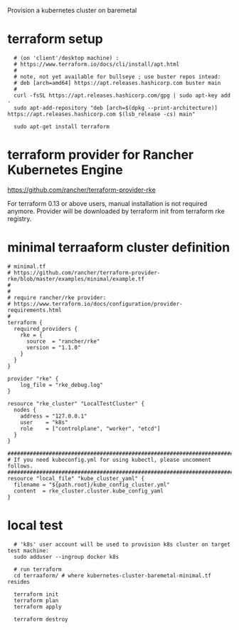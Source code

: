 
Provision a kubernetes cluster on baremetal

# terraform setup

```
  # (on 'client'/desktop machine) :
  # https://www.terraform.io/docs/cli/install/apt.html
  #
  # note, not yet available for bullseye ; use buster repos intead:
  # deb [arch=amd64] https://apt.releases.hashicorp.com buster main
  #
  curl -fsSL https://apt.releases.hashicorp.com/gpg | sudo apt-key add -
  sudo apt-add-repository "deb [arch=$(dpkg --print-architecture)] https://apt.releases.hashicorp.com $(lsb_release -cs) main"

  sudo apt-get install terraform
```

# terraform provider for Rancher Kubernetes Engine


https://github.com/rancher/terraform-provider-rke

For terraform 0.13 or above users, manual installation is not required anymore. Provider will be downloaded by terraform init from terraform rke registry.


# minimal terraaform cluster definition

```
# minimal.tf
# https://github.com/rancher/terraform-provider-rke/blob/master/examples/minimal/example.tf
#
#
# require rancher/rke provider:
# https://www.terraform.io/docs/configuration/provider-requirements.html
#
terraform {
  required_providers {
    rke = {
      source  = "rancher/rke"
      version = "1.1.0"
    }
  }
}

provider "rke" {
    log_file = "rke_debug.log"
}

resource "rke_cluster" "LocalTestCluster" {
  nodes {
    address = "127.0.0.1"
    user    = "k8s"
    role    = ["controlplane", "worker", "etcd"]
  }
}

###############################################################################
# If you need kubeconfig.yml for using kubectl, please uncomment follows.
###############################################################################
resource "local_file" "kube_cluster_yaml" {
  filename = "${path.root}/kube_config_cluster.yml"
  content  = rke_cluster.cluster.kube_config_yaml
}

```


# local test

```
  # 'k8s' user account will be used to provision k8s cluster on target test machine:
  sudo adduser --ingroup docker k8s

  # run terraform
  cd terraaform/ # where kubernetes-cluster-baremetal-minimal.tf resides

  terraform init
  terraform plan
  terraform apply

  terraform destroy
```



